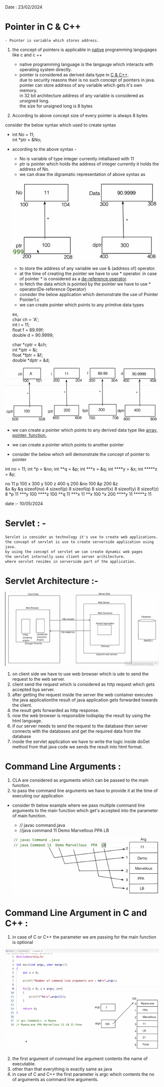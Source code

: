 Date : 23/02/2024


# Pointer in C & C++
    - Pointer is variable which stores address.

1) the concept of pointers is applicable in <u>native</u> programming langugages like c and c ++ 
    - native programming language is the langauge which interacts with operating system directly.
    - pointer is considered as derived data type in <u>C & C++</u>.<br>
    due to security reasons their is no such concept of pointers in java.<br> 
     pointer can store address of any variable which gets it's own memory.<br>
     in 32 bit architecture address of any variable is considered as unsigned long.<br>
     the size for unsigned long is 8 bytes

2) According to above concept size of every pointer is always 8 bytes 

consider the below syntax which used to create syntax

- int No = 11; <br>
 int *ptr = &No;
- according to the above syntax -
    - No is variable of type integer currently intialliased with 11
    - ptr is pointer which holds the address of integer currently it holds the address of No.
    - we can draw the digramatic representation of above syntax as

    ![alt text](image.png)
    - to store the address of any variable we use & (address of) operator.
    - at the time of creating the pointer we have to use * operator. in case of pointer * is considered as a <u> de-reference operator</u>.
    - to fetch the data which is pointed by the pointer we have to use * operator(De-reference Operator)
    - consider the below application which demonstrate the use of Pointer
    Pointer1.c
    - we can create pointer which points to any  primitve data types
    
    ex,<br>
    char ch = 'A';<br>
    int i = 11;<br>
    float f = 89.99f;<br>
    double d = 90.9999;<br>

    char *cptr = &ch;<br>
    int *iptr = &i;<br>
    float *fptr = &f;<br>
    double *dptr = &d;<br>

![alt text](image-1.png)

- we can create a pointer which points to any derived data type like <u> array, pointer, function.</u>

- we can create a pointer which points to another pointer 

- consider the below  which will demonstrate the concept of pointer to pointer

int no = 11;
int *p = &no;
int **q = &p;
int ***x = &q;
int ****y = &x;
int *****z = &y;



no              11
p               100
x               300
y               500
z               400
q               200
&no             100
&p              200
&z              
&x
&y
&q
sizeof(no)      4
sizeof(p)       8
sizeof(q)       8
sizeof(x)       8
sizeof(y)       8
sizeof(z)       8
*p              11
***y            100
****z           100
**q             11 
***x            11
**x             100
*x              200
****y           11
*****z          11

date :- 10/05/2024

# Servlet : -
    Servlet is consider as technology it's use to create web applications.
    the concept of servlet is use to create serverside application using java.
    by using the concept of servlet we can create dynamic web pages 
    the servlet internally uses client server architecture.
    where servlet resides in serverside part of the application.

# Servlet Architecture :-

![alt text](image-2.png)

1.    on client side we have to use web browser which is ude to send the request to the web server.
2.    client send the request which is considered as http request which gets accepted bya server.
3.   after getting the request inside the server the web container executes the java applicationthe result of java application gets forwarded towards the client.
4.    the result gets forwarded as http response.
5.    now the web browser is responsible todisplay the result by using the html language.
6.    if our server needs to send the request to the database then server connects with the databases and get the required data from the database 
7.    inside the servlet application we have to write the logic inside doGet method from that java code we sends the result into html format.

# Command Line Arguments :
1. CLA are considered as arguments which can be passed to the main function.
2. to pass the command line arguments we have to provide it at the time of executing our application 

- consider th below example where we pass multiple command line arguments to the main function which get's accepted into the parameter of main function.

    - // javac command.java
    - //java command 11 Demo Marvellous PPA LB

    ![alt text](image-3.png)

# Command Line Argument in C and C++ :

1. in case of C or C++ the parameter we are passing for the main function is optional 

![alt text](image-4.png)

2. the first argument of command line argument contents the name of executable.
3. other than that everything is exactly same as java 
4. in case of C and C++ the first parameter is argc which contents the no of arguments as command line arguments.